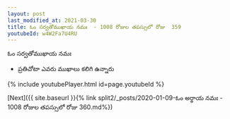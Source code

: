 ```yaml
---
layout: post
last_modified_at: 2021-03-30
title: ఓం సర్వతోముఖాయ నమః  - 1008 రోజుల తపస్సులో రోజు  359
youtubeId: w4W2Fa7U4RU
---
```

 
 
 ఓం సర్వతోముఖాయ నమః  
 
 -  ప్రతిచోటా ఎవరు ముఖాలు కలిగి ఉన్నారు 
 
  
 
  
 
 
 
 
 
 


{% include youtubePlayer.html id=page.youtubeId %}
 
[Next]({{ site.baseurl }}{% link  split2/_posts/2020-01-09-ఓం అర్థాయ నమః  - 1008 రోజుల తపస్సులో రోజు  360.md%})
 
